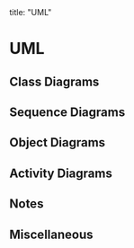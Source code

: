 <frontmatter>
title: "UML"
</frontmatter>

<link rel="stylesheet" href="{{baseUrl}}/css/textbook.css">

<div class="website-content">

# UML

## Class Diagrams
<panel header="================================================================"
    type="seamless" alt="class diagrams">
  <include src="classDiagrams/index.md#main" />
</panel>

## Sequence Diagrams
<panel header="================================================================"
    type="seamless" alt="sequence diagrams">
  <include src="sequenceDiagrams/index.md#main" />
</panel>

## Object Diagrams
<panel header="================================================================"
    type="seamless" alt="object diagrams">
  <include src="objectDiagrams/index.md#main" />
</panel>

## Activity Diagrams
<panel header="================================================================"
    type="seamless" alt="activity diagrams">
  <include src="activityDiagrams/index.md#main" />
</panel>

## Notes
<panel header="================================================================"
    type="seamless" alt="notes">
  <include src="notes/index.md#main" />
</panel>

## Miscellaneous
<panel header="================================================================"
    type="seamless" alt="miscellaneous">
  <include src="miscellaneous/index.md#main" />
</panel>

</div>
